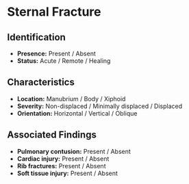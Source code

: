 # Sternal Fracture

## Identification

- **Presence:** Present / Absent
- **Status:** Acute / Remote / Healing

## Characteristics

- **Location:** Manubrium / Body / Xiphoid
- **Severity:** Non-displaced / Minimally displaced / Displaced
- **Orientation:** Horizontal / Vertical / Oblique

## Associated Findings

- **Pulmonary contusion:** Present / Absent
- **Cardiac injury:** Present / Absent
- **Rib fractures:** Present / Absent
- **Soft tissue injury:** Present / Absent
